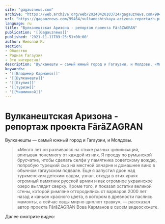 ```yaml
---
site: "gagauznews.com"
archive: "https://web.archive.org/web/20240420103724/gagauznews.com/99464/vulkaneshtskaya-arizona-reportazh-proekta-farazagran.html"
url: "https://gagauznews.com/99464/vulkaneshtskaya-arizona-reportazh-proekta-farazagran.html"
language: ru
title: "Вулканештская Аризона - репортаж проекта FărăZAGRAN"
publication: '[[Gagauznews]]'
published: '2021-11-11T09:25:51+00:00'
author: Николай К.
section:
- Общество
- Родная Гагаузия
- Это интересно!
description: "Вулканешты — самый южный город и Гагаузии, и Молдовы. «Много лет он развивался на стыке разных цивилизаций, впитывая понемногу от каждой из них. Я проеду по румынской брусчатке, чтобы сделать селфи у памятника советскому вождю, попробую турецкий сыр на местной овчарне и домашнее вино в обычном гагаузском подвале. Еще я запустил дрон над туркменским детским садом, узнал, откуда в этих краях огромный памятник русской армии и как огромное украинское озеро выглядит сверху. Кроме того, я показал остатки великой стены, которой римляне отгородились от варваров 2000 лет назад и каньон красного цвета, в котором в древности паслись мамонты, а сейчас овцы […]"
keywords:
- '[[Владимир Карманов]]'
- '[[Вулканешты]]'
- '[[Етулия]]'
- '[[туризм]]'
- '[[Чишмикиой]]'
---
```


# Вулканештская Аризона - репортаж проекта FărăZAGRAN

Вулканешты — самый южный город и Гагаузии, и Молдовы.

> «Много лет он развивался на стыке разных цивилизаций, впитывая понемногу от каждой из них. Я проеду по румынской брусчатке, чтобы сделать селфи у памятника советскому вождю, попробую турецкий сыр на местной овчарне и домашнее вино в обычном гагаузском подвале. Еще я запустил дрон над туркменским детским садом, узнал, откуда в этих краях огромный памятник русской армии и как огромное украинское озеро выглядит сверху. Кроме того, я показал остатки великой стены, которой римляне отгородились от варваров 2000 лет назад и каньон красного цвета, в котором в древности паслись мамонты, а сейчас овцы мирно щиплют травку», — рассказал автор проекта FărăZAGRAN Вова Карманов в своем видеосюжете.

Далее смотрите видео: